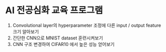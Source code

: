# AI 전공심화 교육 프로그램
1. Convolutional layer의 hyperparameter 조정에 다른 input / output feature 크기 알아보기
2. 간단한 CNN으로 MNIST dataset 훈련시켜보기
3. CNN 구조 변경하여 CIFAR10 에서 높은 성능 얻어보기
